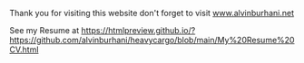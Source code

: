 Thank you for visiting this website
don't forget to visit www.alvinburhani.net

See my Resume at https://htmlpreview.github.io/?https://github.com/alvinburhani/heavycargo/blob/main/My%20Resume%20CV.html
